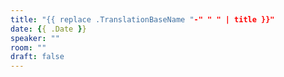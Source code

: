 ```yaml
---
title: "{{ replace .TranslationBaseName "-" " " | title }}"
date: {{ .Date }}
speaker: ""
room: ""
draft: false
---
```

